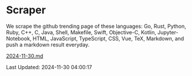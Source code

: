 # Scraper

We scrape the github trending page of these languages: Go, Rust, Python, Ruby, C++, C, Java, Shell, Makefile, Swift, Objective-C, Kotlin, Jupyter-Notebook, HTML, JavaScript, TypeScript, CSS, Vue, TeX, Markdown, and push a markdown result everyday.

[2024-11-30.md](https://github.com/yangwenmai/github-trending-backup/blob/master/2024-11-30.md)

Last Updated: 2024-11-30 04:00:17
